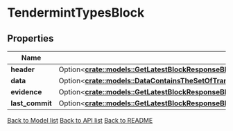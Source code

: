 # TendermintTypesBlock

## Properties

Name | Type | Description | Notes
------------ | ------------- | ------------- | -------------
**header** | Option<[**crate::models::GetLatestBlockResponseBlockHeader**](GetLatestBlock_response_block_header.md)> |  | [optional]
**data** | Option<[**crate::models::DataContainsTheSetOfTransactionsIncludedInTheBlock**](Data_contains_the_set_of_transactions_included_in_the_block.md)> |  | [optional]
**evidence** | Option<[**crate::models::GetLatestBlockResponseBlockEvidence**](GetLatestBlock_response_block_evidence.md)> |  | [optional]
**last_commit** | Option<[**crate::models::GetLatestBlockResponseBlockEvidenceEvidenceInnerLightClientAttackEvidenceConflictingBlockSignedHeaderCommit**](GetLatestBlock_response_block_evidence_evidence_inner_light_client_attack_evidence_conflicting_block_signed_header_commit.md)> |  | [optional]

[Back to Model list](../README.md#documentation-for-models) [Back to API list](../README.md#documentation-for-api-endpoints) [Back to README](../README.md)


